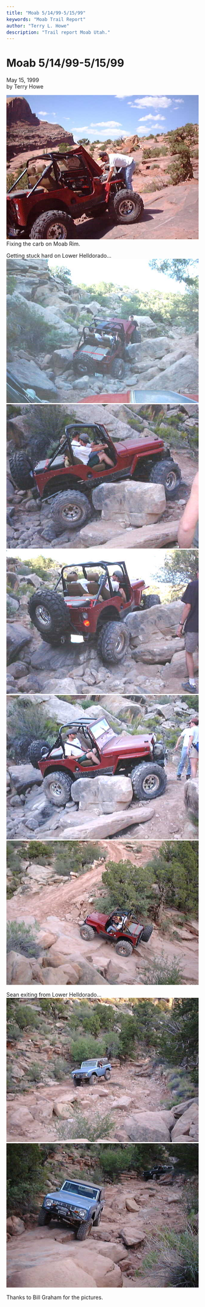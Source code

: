 ```yaml
---
title: "Moab 5/14/99-5/15/99"
keywords: "Moab Trail Report"
author: "Terry L. Howe"
description: "Trail report Moab Utah."
---
```

# Moab 5/14/99-5/15/99

May 15, 1999  
by Terry Howe  

![Moab](/img/terry/trail/terry.jpg)   
Fixing the carb on Moab Rim.   
  
Getting stuck hard on Lower Helldorado...   
![Moab](/img/terry/trail/moterry1.jpg) ![Moab](/img/terry/trail/terry12.jpg) ![Moab](/img/terry/trail/terry3.jpg) ![Moab](/img/terry/trail/terry5.jpg) ![Moab](/img/terry/trail/terry6.jpg)   
  
Sean exiting from Lower Helldorado...   
![Moab](/img/terry/trail/sean.jpg) ![Moab](/img/terry/trail/sean1.jpg)   

Thanks to Bill Graham for the pictures.